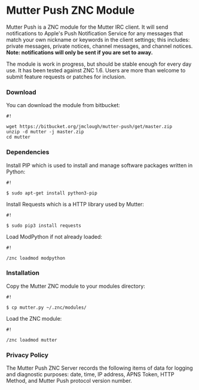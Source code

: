 # Mutter Push ZNC Module #

Mutter Push is a ZNC module for the Mutter IRC client.  It will send notifications to Apple's Push Notification Service for any messages that match your own nickname or keywords in the client settings; this includes: private messages, private notices, channel messages, and channel notices. **Note: notifications will only be sent if you are set to away.**

The module is work in progress, but should be stable enough for every day use.  It has been tested against ZNC 1.6.  Users are more than welcome to submit feature requests or patches for inclusion.


### Download ###

You can download the module from bitbucket:

```
#!

wget https://bitbucket.org/jmclough/mutter-push/get/master.zip
unzip -d mutter -j master.zip
cd mutter
```

### Dependencies ###

Install PIP which is used to install and manage software packages written in Python:


```
#!

$ sudo apt-get install python3-pip

```

Install Requests which is a HTTP library used by Mutter:

```
#!

$ sudo pip3 install requests
```


Load ModPython if not already loaded:

```
#!

/znc loadmod modpython

```

### Installation ###

Copy the Mutter ZNC module to your modules directory:

```
#!

$ cp mutter.py ~/.znc/modules/
```

Load the ZNC module:


```
#!

/znc loadmod mutter
```


### Privacy Policy ###

The Mutter Push ZNC Server records the following items of data for logging and diagnostic purposes: date, time, IP address, APNS Token, HTTP Method, and Mutter Push protocol version number.